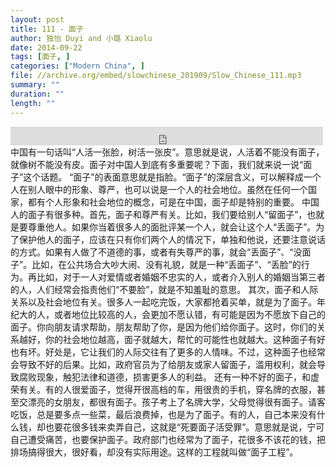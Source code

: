 ```yaml
---
layout: post
title: 111 - 面子
author: 独怡 Duyi and 小璐 Xiaolu
date: 2014-09-22
tags: [面子, ]
categories: ["Modern China", ]
file: //archive.org/embed/slowchinese_201909/Slow_Chinese_111.mp3
summary: ""
duration: ""
length: ""
---
```


<iframe src="https://archive.org/embed/slowchinese_201909/Slow_Chinese_111.mp3" width="500" height="30" frameborder="0" webkitallowfullscreen="true" mozallowfullscreen="true" allowfullscreen></iframe>
中国有一句话叫“人活一张脸，树活一张皮”。意思就是说，人活着不能没有面子，就像树不能没有皮。面子对中国人到底有多重要呢？下面，我们就来说一说“面子”这个话题。
“面子”的表面意思就是指脸。“面子”的深层含义，可以解释成一个人在别人眼中的形象、尊严，也可以说是一个人的社会地位。虽然在任何一个国家，都有个人形象和社会地位的概念，可是在中国，面子却是特别的重要。
中国人的面子有很多种。首先，面子和尊严有关。比如，我们要给别人“留面子”，也就是要尊重他人。如果你当着很多人的面批评某一个人，就会让这个人“丢面子”。为了保护他人的面子，应该在只有你们两个人的情况下，单独和他说，还要注意说话的方式。如果有人做了不道德的事，或者有失尊严的事，就会“丢面子”、“没面子”。比如，在公共场合大吵大闹、没有礼貌，就是一种“丢面子”、“丢脸”的行为。再比如，对于一人对爱情或者婚姻不忠实的人，或者介入别人的婚姻当第三者的人，人们经常会指责他们“不要脸”，就是不知羞耻的意思。
其次，面子和人际关系以及社会地位有关。很多人一起吃完饭，大家都抢着买单，就是为了面子。年纪大的人，或者地位比较高的人，会更加不愿认错，有可能是因为不愿放下自己的面子。你向朋友请求帮助，朋友帮助了你，是因为他们给你面子。这时，你们的关系越好，你的社会地位越高，面子就越大，帮忙的可能性也就越大。这种面子有好也有坏。好处是，它让我们的人际交往有了更多的人情味。不过，这种面子也经常会导致不好的后果。比如，政府官员为了给朋友或家人留面子，滥用权利，就会导致腐败现象，触犯法律和道德，损害更多人的利益。
还有一种不好的面子，和虚荣有关。有的人很爱面子，觉得开很高档的车，用很贵的手机，穿名牌的衣服，甚至交漂亮的女朋友，都很有面子。孩子考上了名牌大学，父母觉得很有面子。请客吃饭，总是要多点一些菜，最后浪费掉，也是为了面子。有的人，自己本来没有什么钱，却也要花很多钱来卖弄自己，这就是“死要面子活受罪”。意思就是说，宁可自己遭受痛苦，也要保护面子。政府部门也经常为了面子，花很多不该花的钱，把排场搞得很大，很好看，却没有实际用途。这样的工程就叫做“面子工程”。
